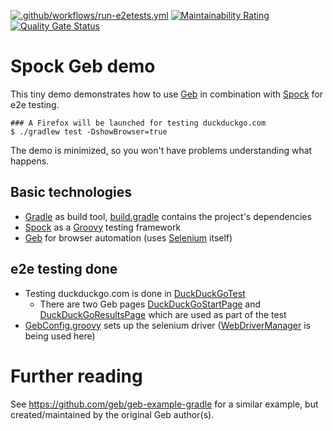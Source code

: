 [![.github/workflows/run-e2etests.yml](https://github.com/SchulteMarkus/spock-geb-demo/actions/workflows/run-e2etests.yml/badge.svg)](https://github.com/SchulteMarkus/spock-geb-demo/actions/workflows/run-e2etests.yml)
[![Maintainability Rating](https://sonarcloud.io/api/project_badges/measure?project=SchulteMarkus_spock-geb-demo&metric=sqale_rating)](https://sonarcloud.io/summary/new_code?id=SchulteMarkus_spock-geb-demo)
[![Quality Gate Status](https://sonarcloud.io/api/project_badges/measure?project=SchulteMarkus_spock-geb-demo&metric=alert_status)](https://sonarcloud.io/summary/new_code?id=SchulteMarkus_spock-geb-demo)

# Spock Geb demo

This tiny demo demonstrates how to use [Geb](https://www.gebish.org) in combination with
[Spock](https://spockframework.org) for e2e testing.

    ### A Firefox will be launched for testing duckduckgo.com
    $ ./gradlew test -DshowBrowser=true

The demo is minimized, so you won't have problems understanding what happens.

## Basic technologies

- [Gradle](https://gradle.org/) as build tool, [build.gradle](build.gradle) contains the project's
  dependencies
- [Spock](https://spockframework.org) as a [Groovy](https://groovy-lang.org/) testing framework
- [Geb](https://www.gebish.org) for browser automation (uses [Selenium](https://www.selenium.dev/)
  itself)

## e2e testing done

- Testing duckduckgo.com is done
  in [DuckDuckGoTest](src/test/groovy/dev/schulte/spockgebdemo/DuckDuckGoTest.groovy)
  - There are two Geb pages
    [DuckDuckGoStartPage](src/test/groovy/dev/schulte/spockgebdemo/DuckDuckGoStartPage.groovy) and
    [DuckDuckGoResultsPage](src/test/groovy/dev/schulte/spockgebdemo/DuckDuckGoResultsPage.groovy)
    which are used as part of the test
- [GebConfig.groovy](src/test/resources/GebConfig.groovy) sets up the selenium driver
  ([WebDriverManager](https://github.com/bonigarcia/webdrivermanager) is being used here)

# Further reading

See https://github.com/geb/geb-example-gradle for a similar example, but created/maintained by the original Geb author(s).
